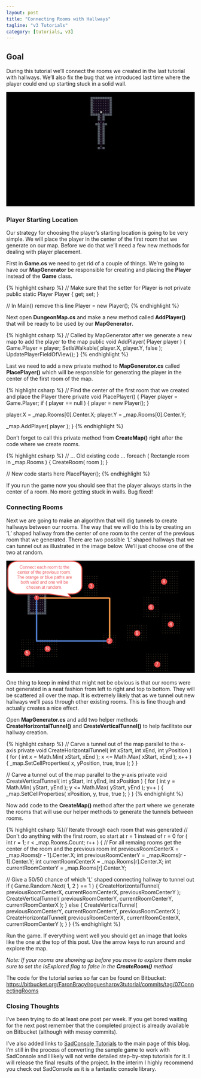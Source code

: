 ```yaml
---
layout: post
title: "Connecting Rooms with Hallways"
tagline: "v3 Tutorials"
category: [tutorials, v3]
---
```

## Goal

During this tutorial we’ll connect the rooms we created in the last tutorial with hallways. We’ll also fix the bug that we introduced last time where the player could end up starting stuck in a solid wall.

![alt text](/img/hallways.gif "Animation of player navigating rooms and hallways")

### Player Starting Location

Our strategy for choosing the player’s starting location is going to be very simple. We will place the player in the center of the first room that we generate on our map. Before we do that we’ll need a few new methods for dealing with player placement.

First in **Game.cs** we need to get rid of a couple of things. We’re going to have our **MapGenerator** be responsible for creating and placing the **Player** instead of the **Game** class.

{% highlight csharp %}
// Make sure that the setter for Player is not private
public static Player Player { get; set; }

// In Main() remove this line
Player = new Player();
{% endhighlight %}

Next open **DungeonMap.cs** and make a new method called **AddPlayer()** that will be ready to be used by our **MapGenerator**.

{% highlight csharp %}
// Called by MapGenerator after we generate a new map to add the player to the map
public void AddPlayer( Player player )
{
  Game.Player = player;
  SetIsWalkable( player.X, player.Y, false );
  UpdatePlayerFieldOfView();
}
{% endhighlight %}

Last we need to add a new private method to **MapGenerator.cs** called **PlacePlayer()** which will be responsible for generating the player in the center of the first room of the map.

{% highlight csharp %}
// Find the center of the first room that we created and place the Player there
private void PlacePlayer()
{
  Player player = Game.Player;
  if ( player == null )
  {
    player = new Player();
  }

  player.X = _map.Rooms[0].Center.X;
  player.Y = _map.Rooms[0].Center.Y;

  _map.AddPlayer( player );
}
{% endhighlight %}

Don’t forget to call this private method from **CreateMap()** right after the code where we create rooms.

{% highlight csharp %}
// ... Old existing code ...
foreach ( Rectangle room in _map.Rooms )
{
  CreateRoom( room );
}

// New code starts here
PlacePlayer();
{% endhighlight %}

If you run the game now you should see that the player always starts in the center of a room. No more getting stuck in walls. Bug fixed!

### Connecting Rooms

Next we are going to make an algorithm that will dig tunnels to create hallways between our rooms. The way that we will do this is by creating an ‘L’ shaped hallway from the center of one room to the center of the previous room that we generated. There are two possible ‘L’ shaped hallways that we can tunnel out as illustrated in the image below. We’ll just choose one of the two at random.

![alt text](/img/connectingrooms.png "L shaped hallways being generated")

One thing to keep in mind that might not be obvious is that our rooms were not generated in a neat fashion from left to right and top to bottom. They will be scattered all over the map. It is extremely likely that as we tunnel out new hallways we’ll pass through other existing rooms. This is fine though and actually creates a nice effect.

Open **MapGenerator.cs** and add two helper methods **CreateHorizontalTunnel()** and **CreateVerticalTunnel()** to help facilitate our hallway creation.

{% highlight csharp %}
// Carve a tunnel out of the map parallel to the x-axis
private void CreateHorizontalTunnel( int xStart, int xEnd, int yPosition )
{
  for ( int x = Math.Min( xStart, xEnd ); x <= Math.Max( xStart, xEnd ); x++ )
  {
    _map.SetCellProperties( x, yPosition, true, true );
  }
}

// Carve a tunnel out of the map parallel to the y-axis
private void CreateVerticalTunnel( int yStart, int yEnd, int xPosition )
{
  for ( int y = Math.Min( yStart, yEnd ); y <= Math.Max( yStart, yEnd ); y++ )
  {
    _map.SetCellProperties( xPosition, y, true, true );
  }
}
{% endhighlight %}

Now add code to the **CreateMap()** method after the part where we generate the rooms that will use our helper methods to generate the tunnels between rooms.

{% highlight csharp %}// Iterate through each room that was generated
// Don't do anything with the first room, so start at r = 1 instead of r = 0
for ( int r = 1; r < _map.Rooms.Count; r++ )
{
  // For all remaing rooms get the center of the room and the previous room
  int previousRoomCenterX = _map.Rooms[r - 1].Center.X;
  int previousRoomCenterY = _map.Rooms[r - 1].Center.Y;
  int currentRoomCenterX = _map.Rooms[r].Center.X;
  int currentRoomCenterY = _map.Rooms[r].Center.Y;

  // Give a 50/50 chance of which 'L' shaped connecting hallway to tunnel out
  if ( Game.Random.Next( 1, 2 ) == 1 )
  {
    CreateHorizontalTunnel( previousRoomCenterX, currentRoomCenterX, previousRoomCenterY );
    CreateVerticalTunnel( previousRoomCenterY, currentRoomCenterY, currentRoomCenterX );
  }
  else
  {
    CreateVerticalTunnel( previousRoomCenterY, currentRoomCenterY, previousRoomCenterX );
    CreateHorizontalTunnel( previousRoomCenterX, currentRoomCenterX, currentRoomCenterY );
  }
}
{% endhighlight %}

Run the game. If everything went well you should get an image that looks like the one at the top of this post. Use the arrow keys to run around and explore the map.

*Note: If your rooms are showing up before you move to explore them make sure to set the IsExplored flag to false in the **CreateRoom()** method*

The code for the tutorial series so far can be found on Bitbucket:
https://bitbucket.org/FaronBracy/roguesharpv3tutorial/commits/tag/07ConnectingRooms

### Closing Thoughts

I’ve been trying to do at least one post per week. If you get bored waiting for the next post remember that the completed project is already available on Bitbucket (although with messy commits).

I’ve also added links to [SadConsole Tutorials](https://github.com/Thraka/SadConsole/wiki) to the main page of this blog. I’m still in the process of converting the sample game to work with SadConsole and I likely will not write detailed step-by-step tutorials for it. I will release the final results of the project. In the interim I highly recommend you check out SadConsole as it is a fantastic console library.
